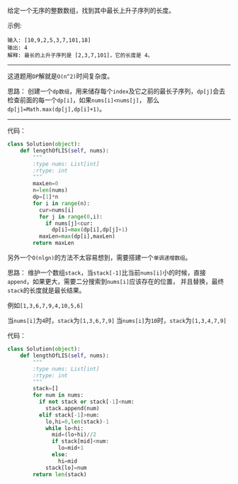 给定一个无序的整数数组，找到其中最长上升子序列的长度。

示例:
```
输入: [10,9,2,5,3,7,101,18]
输出: 4 
解释: 最长的上升子序列是 [2,3,7,101]，它的长度是 4。
```

-----
这道题用`DP`解就是`O(n^2)`时间复杂度。

思路：
创建一个`dp数组`，用来储存每个`index`及它之前的最长子序列，`dp[j]`会去检查前面的每一个`dp[i]`，如果`nums[i]<nums[j]`，
那么`dp[j]=Math.max(dp[j],dp[i]+1)`。

-----
代码：
```py
class Solution(object):
    def lengthOfLIS(self, nums):
        """
        :type nums: List[int]
        :rtype: int
        """
        maxLen=0
        n=len(nums)
        dp=[1]*n
        for i in range(n):
          cur=nums[i]
          for j in range(0,i):
            if nums[j]<cur:
              dp[i]=max(dp[i],dp[j]+1)
          maxLen=max(dp[i],maxLen)
        return maxLen
```

另外一个`O(nlgn)`的方法不太容易想到，需要搭建一个`单调递增数组`。

思路：
维护一个数组`stack`，当`stack[-1]`比当前`nums[i]`小的时候，直接`append`，如果更大，需要二分搜索到`nums[i]`应该存在的位置，
并且替换，最终`stack`的长度就是最长结果。

例如`[1,3,6,7,9,4,10,5,6]`

当`nums[i]`为`4`时，`stack`为`[1,3,6,7,9]`
当`nums[i]`为`10`时，`stack`为`[1,3,4,7,9]`

代码：
```py
class Solution(object):
    def lengthOfLIS(self, nums):
        """
        :type nums: List[int]
        :rtype: int
        """
        stack=[]
        for num in nums:
          if not stack or stack[-1]<num:
            stack.append(num)
          elif stack[-1]>num:
            lo,hi=0,len(stack)-1
            while lo<hi:
              mid=(lo+hi)//2
              if stack[mid]<num:
                lo=mid+1
              else:
                hi=mid
            stack[lo]=num
        return len(stack)
```